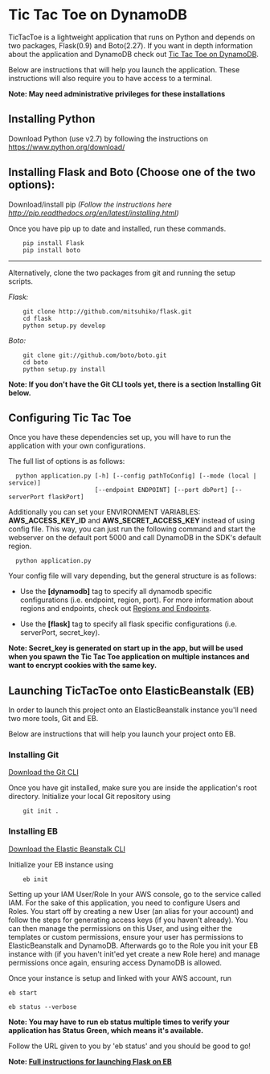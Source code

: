 # Tic Tac Toe on DynamoDB

TicTacToe is a lightweight application that runs on Python and depends on two packages, Flask(0.9) and Boto(2.27).  If you want in depth information about the application and DynamoDB check out [Tic Tac Toe on DynamoDB](http://docs.aws.amazon.com/amazondynamodb/latest/developerguide/ExampleApps.html).

Below are instructions that will help you launch the application.
These instructions will also require you to have access to a terminal.

**Note: May need administrative privileges for these installations**

## Installing Python

Download Python (use v2.7) by following the instructions on https://www.python.org/download/

## Installing Flask and Boto (Choose one of the two options):
    
Download/install pip *(Follow the instructions here http://pip.readthedocs.org/en/latest/installing.html)*

   Once you have pip up to date and installed, run these commands.

        pip install Flask
        pip install boto

* * *
Alternatively, clone the two packages from git and running the setup scripts.

   *Flask:*
   
        git clone http://github.com/mitsuhiko/flask.git
        cd flask
        python setup.py develop    

   *Boto:*
   
        git clone git://github.com/boto/boto.git
        cd boto
        python setup.py install

   **Note: If you don't have the Git CLI tools yet, there is a section Installing Git below.**

## Configuring Tic Tac Toe
Once you have these dependencies set up, you will have to run the application with your own configurations.

The full list of options is as follows:

      python application.py [-h] [--config pathToConfig] [--mode (local | service)]
                            [--endpoint ENDPOINT] [--port dbPort] [--serverPort flaskPort]

Additionally you can set your ENVIRONMENT VARIABLES: **AWS_ACCESS_KEY_ID** and **AWS_SECRET_ACCESS_KEY** instead of using config file.
This way, you can just run the following command and start the webserver on the default port 5000 and call DynamoDB in the SDK's default region.

      python application.py

Your config file will vary depending, but the general structure is as follows:

* Use the **[dynamodb]** tag to specify all dynamodb specific configurations (i.e. endpoint, region, port).  For more information about regions and endpoints, check out [Regions and Endpoints](http://docs.aws.amazon.com/general/latest/gr/rande.html#ddb_region).

* Use the **[flask]** tag to specify all flask specific configurations (i.e. serverPort, secret_key).

**Note: Secret_key is generated on start up in the app, but will be used when you spawn the Tic Tac Toe application on multiple instances and want to encrypt cookies with the same key.**

## Launching TicTacToe onto ElasticBeanstalk (EB)

In order to launch this project onto an ElasticBeanstalk instance you'll need two more tools, Git and EB.

Below are instructions that will help you launch your project onto EB.

### Installing Git
[Download the Git CLI](http://git-scm.com/)

Once you have git installed, make sure you are inside the application's root directory. Initialize your local Git repository using

        git init .

### Installing EB
[Download the Elastic Beanstalk CLI](http://aws.amazon.com/code/6752709412171743) 

Initialize your EB instance using

        eb init

Setting up your IAM User/Role
    In your AWS console, go to the service called IAM. For the sake of this application, you need to configure Users and Roles.  You start off by creating a new User (an alias for your account) and follow the steps for generating access keys (if you haven't already).  You can then manage the permissions on this User, and using either the templates or custom permissions, ensure your user has permissions to ElasticBeanstalk and DynamoDB.  Afterwards go to the Role you init your EB instance with (if you haven't init'ed yet create a new Role here) and manage permissions once again, ensuring access DynamoDB is allowed.

Once your instance is setup and linked with your AWS account, run

    eb start

    eb status --verbose
    
**Note: You may have to run eb status multiple times to verify your application has Status Green, which means it's available.**

Follow the URL given to you by 'eb status' and you should be good to go!

**Note: [Full instructions for launching Flask on EB](http://docs.aws.amazon.com/elasticbeanstalk/latest/dg/create_deploy_Python_flask.html)**
